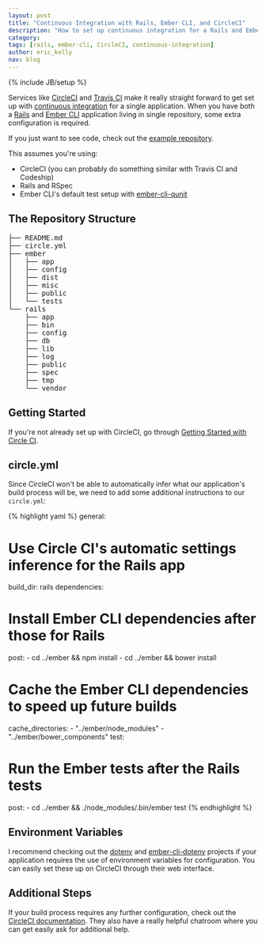 ```yaml
---
layout: post
title: "Continuous Integration with Rails, Ember CLI, and CircleCI"
description: "How to set up continuous integration for a Rails and Ember CLI application."
category:
tags: [rails, ember-cli, CircleCI, continuous-integration]
author: eric_kelly
nav: blog
---
```

{% include JB/setup %}

Services like [CircleCI][circle] and [Travis CI][travis] make it really
straight forward to get set up with [continuous
integration][continuous-integration] for a single application. When you have
both a [Rails][rails] and [Ember CLI][ember-cli] application living in single
repository, some extra configuration is required.

If you just want to see code, check out the [example repository][example-repo].

This assumes you're using:

- CircleCI (you can probably do something similar with Travis CI and Codeship)
- Rails and RSpec
- Ember CLI's default test setup with [ember-cli-qunit][ember-cli-qunit]

## The Repository Structure

<pre>
├── README.md
├── circle.yml
├── ember
│   ├── app
│   ├── config
│   ├── dist
│   ├── misc
│   ├── public
│   └── tests
└── rails
    ├── app
    ├── bin
    ├── config
    ├── db
    ├── lib
    ├── log
    ├── public
    ├── spec
    ├── tmp
    └── vendor
</pre>

## Getting Started

If you're not already set up with CircleCI, go through [Getting Started with
Circle CI][getting-started-with-circle-ci].

## circle.yml

Since CircleCI won't be able to automatically infer what our application's build
process will be, we need to add some additional instructions to our
`circle.yml`:

{% highlight yaml %}
general:
  # Use Circle CI's automatic settings inference for the Rails app
  build_dir: rails
dependencies:
  # Install Ember CLI dependencies after those for Rails
  post:
    - cd ../ember && npm install
    - cd ../ember && bower install
  # Cache the Ember CLI dependencies to speed up future builds
  cache_directories:
    - "../ember/node_modules"
    - "../ember/bower_components"
test:
  # Run the Ember tests after the Rails tests
  post:
    - cd ../ember && ./node_modules/.bin/ember test
{% endhighlight %}

## Environment Variables

I recommend checking out the [dotenv][dotenv] and
[ember-cli-dotenv][ember-cli-dotenv] projects if your application requires the
use of environment variables for configuration. You can easily set these up on
CircleCI through their web interface.

## Additional Steps

If your build process requires any further configuration, check out the
[CircleCI documentation][circle-ci-docs]. They also have a really helpful
chatroom where you can get easily ask for additional help.

[circle-ci-docs]: https://circleci.com/docs "Circle CI Documentation"
[circle]: https://circleci.com/ "CircleCI"
[continuous-integration]: http://en.wikipedia.org/wiki/Continuous_integration "Continuous Integration"
[dotenv]: https://github.com/bkeepers/dotenv "dotenv"
[ember-cli-dotenv]: https://github.com/fivetanley/ember-cli-dotenv "Ember CLI dotenv"
[ember-cli-qunit]: https://github.com/ember-cli/ember-cli-qunit "Ember CLI QUnit"
[ember-cli]: https://github.com/ember-cli/ember-cli "Ember CLI"
[example-repo]: https://github.com/greenfieldhq/ember-cli-rails-continuous-integration-example "Example Repository"
[getting-started-with-circle-ci]: https://circleci.com/docs/getting-started "Getting Started with Circle CI"
[rails]: http://rubyonrails.org/ "Ruby on Rails"
[travis]: https://travis-ci.org/ "Travis CI"
